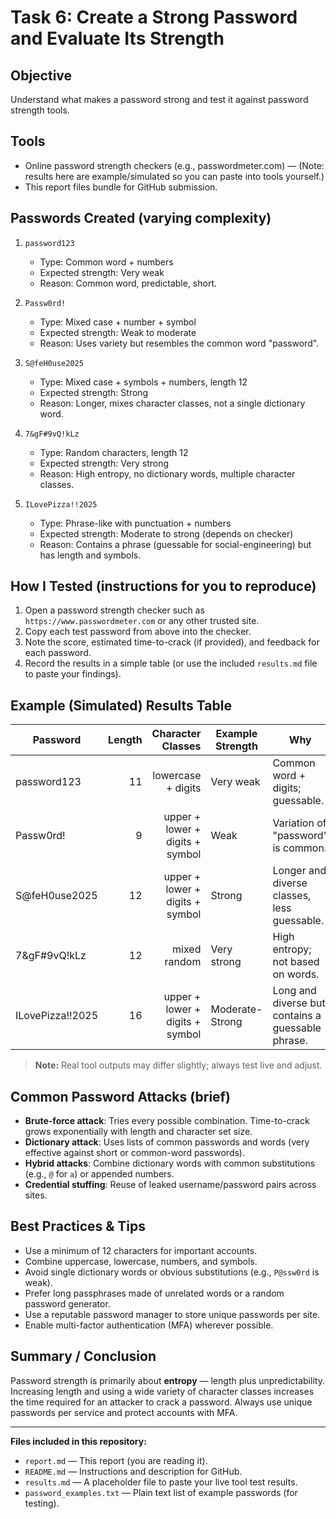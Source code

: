 # Task 6: Create a Strong Password and Evaluate Its Strength

## Objective
Understand what makes a password strong and test it against password strength tools.

## Tools
- Online password strength checkers (e.g., passwordmeter.com) — (Note: results here are example/simulated so you can paste into tools yourself.)
- This report files bundle for GitHub submission.

## Passwords Created (varying complexity)
1. `password123`  
   - Type: Common word + numbers  
   - Expected strength: Very weak  
   - Reason: Common word, predictable, short.

2. `Passw0rd!`  
   - Type: Mixed case + number + symbol  
   - Expected strength: Weak to moderate  
   - Reason: Uses variety but resembles the common word "password".

3. `S@feH0use2025`  
   - Type: Mixed case + symbols + numbers, length 12  
   - Expected strength: Strong  
   - Reason: Longer, mixes character classes, not a single dictionary word.

4. `7&gF#9vQ!kLz`  
   - Type: Random characters, length 12  
   - Expected strength: Very strong  
   - Reason: High entropy, no dictionary words, multiple character classes.

5. `ILovePizza!!2025`  
   - Type: Phrase-like with punctuation + numbers  
   - Expected strength: Moderate to strong (depends on checker)  
   - Reason: Contains a phrase (guessable for social-engineering) but has length and symbols.

## How I Tested (instructions for you to reproduce)
1. Open a password strength checker such as `https://www.passwordmeter.com` or any other trusted site.
2. Copy each test password from above into the checker.
3. Note the score, estimated time-to-crack (if provided), and feedback for each password.
4. Record the results in a simple table (or use the included `results.md` file to paste your findings).

## Example (Simulated) Results Table
| Password | Length | Character Classes | Example Strength | Why |
|---|---:|---:|---|---|
| password123 | 11 | lowercase + digits | Very weak | Common word + digits; guessable. |
| Passw0rd! | 9 | upper + lower + digits + symbol | Weak | Variation of "password" is common. |
| S@feH0use2025 | 12 | upper + lower + digits + symbol | Strong | Longer and diverse classes, less guessable. |
| 7&gF#9vQ!kLz | 12 | mixed random | Very strong | High entropy; not based on words. |
| ILovePizza!!2025 | 16 | upper + lower + digits + symbol | Moderate-Strong | Long and diverse but contains a guessable phrase. |

> **Note:** Real tool outputs may differ slightly; always test live and adjust.

## Common Password Attacks (brief)
- **Brute-force attack**: Tries every possible combination. Time-to-crack grows exponentially with length and character set size.
- **Dictionary attack**: Uses lists of common passwords and words (very effective against short or common-word passwords).
- **Hybrid attacks**: Combine dictionary words with common substitutions (e.g., `@` for `a`) or appended numbers.
- **Credential stuffing**: Reuse of leaked username/password pairs across sites.

## Best Practices & Tips
- Use a minimum of 12 characters for important accounts.
- Combine uppercase, lowercase, numbers, and symbols.
- Avoid single dictionary words or obvious substitutions (e.g., `P@ssw0rd` is weak).
- Prefer long passphrases made of unrelated words or a random password generator.
- Use a reputable password manager to store unique passwords per site.
- Enable multi-factor authentication (MFA) wherever possible.

## Summary / Conclusion
Password strength is primarily about **entropy** — length plus unpredictability. Increasing length and using a wide variety of character classes increases the time required for an attacker to crack a password. Always use unique passwords per service and protect accounts with MFA.

---

**Files included in this repository:**
- `report.md` — This report (you are reading it).
- `README.md` — Instructions and description for GitHub.
- `results.md` — A placeholder file to paste your live tool test results.
- `password_examples.txt` — Plain text list of example passwords (for testing).
